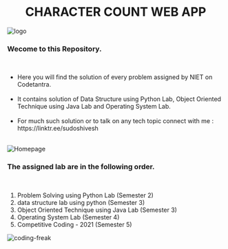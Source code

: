 <h1 align="center">CHARACTER COUNT WEB APP</h1>

![logo](https://user-images.githubusercontent.com/78317220/186310268-b9b1d114-0ea7-48f7-a49b-a764f1dbafd9.png)</br>
<h3 aligh="center">Wecome to this Repository.</h3></br>
<ul>
  <li>Here you will find the solution of every problem assigned by NIET on Codetantra.</li></br>
<li>It contains solution of Data Structure using Python Lab, Object Oriented Technique using Java Lab and Operating System Lab. </li></br>
<li>For much such solution or to talk on any tech topic connect with me   :  https://linktr.ee/sudoshivesh </li></br>
</ul>

![Homepage](https://user-images.githubusercontent.com/78317220/186310287-34793444-a43c-46aa-a404-37d213e9fb50.png) </br>

<h3 align="left">The assigned lab are in the following order.</h3><br>
<ol>
<li>Problem Solving using Python Lab (Semester 2)</li>
<li>data structure lab using python (Semester 3)</li>
<li>Object Oriented Technique using Java Lab (Semester 3)</li>
<li>Operating System Lab (Semester 4)</li>
<li>Competitive Coding - 2021 (Semester 5)</li>
</ol>

![coding-freak](https://user-images.githubusercontent.com/78317220/186334298-b64f0ad2-3c2c-45e7-b489-7754eb1562a5.gif) </br>

